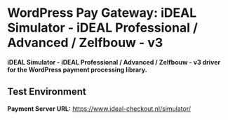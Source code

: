 # WordPress Pay Gateway: iDEAL Simulator - iDEAL Professional / Advanced / Zelfbouw - v3

**iDEAL Simulator - iDEAL Professional / Advanced / Zelfbouw - v3 driver for the WordPress payment processing library.**

## Test Environment

**Payment Server URL:** https://www.ideal-checkout.nl/simulator/  
